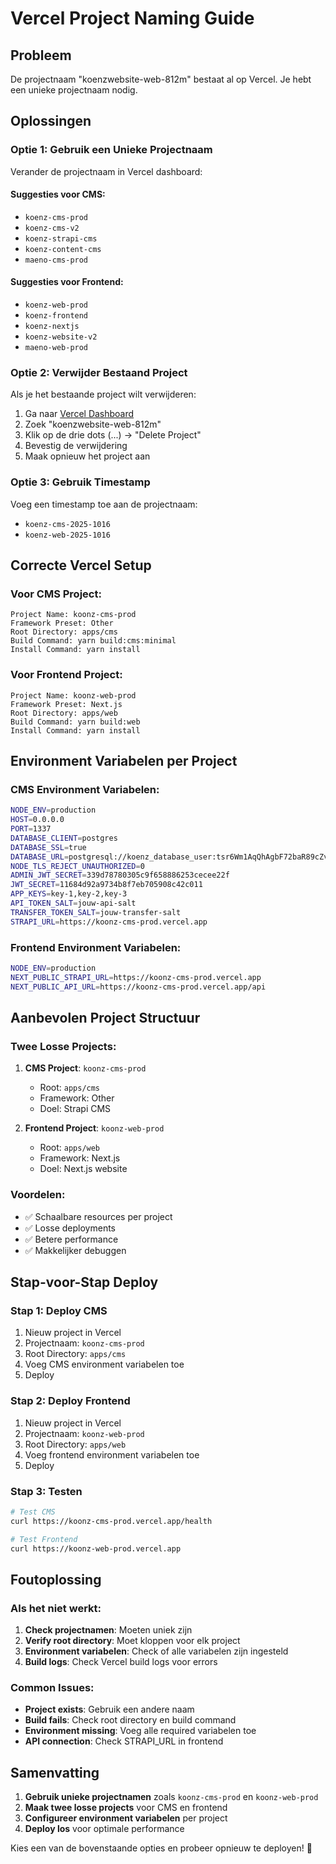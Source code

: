 # Vercel Project Naming Guide

## Probleem
De projectnaam "koenzwebsite-web-812m" bestaat al op Vercel. Je hebt een unieke projectnaam nodig.

## Oplossingen

### Optie 1: Gebruik een Unieke Projectnaam
Verander de projectnaam in Vercel dashboard:

#### Suggesties voor CMS:
- `koenz-cms-prod`
- `koenz-cms-v2`
- `koenz-strapi-cms`
- `koenz-content-cms`
- `maeno-cms-prod`

#### Suggesties voor Frontend:
- `koenz-web-prod`
- `koenz-frontend`
- `koenz-nextjs`
- `koenz-website-v2`
- `maeno-web-prod`

### Optie 2: Verwijder Bestaand Project
Als je het bestaande project wilt verwijderen:

1. Ga naar [Vercel Dashboard](https://vercel.com/dashboard)
2. Zoek "koenzwebsite-web-812m"
3. Klik op de drie dots (...) → "Delete Project"
4. Bevestig de verwijdering
5. Maak opnieuw het project aan

### Optie 3: Gebruik Timestamp
Voeg een timestamp toe aan de projectnaam:
- `koenz-cms-2025-1016`
- `koenz-web-2025-1016`

## Correcte Vercel Setup

### Voor CMS Project:
```
Project Name: koonz-cms-prod
Framework Preset: Other
Root Directory: apps/cms
Build Command: yarn build:cms:minimal
Install Command: yarn install
```

### Voor Frontend Project:
```
Project Name: koonz-web-prod
Framework Preset: Next.js
Root Directory: apps/web
Build Command: yarn build:web
Install Command: yarn install
```

## Environment Variabelen per Project

### CMS Environment Variabelen:
```bash
NODE_ENV=production
HOST=0.0.0.0
PORT=1337
DATABASE_CLIENT=postgres
DATABASE_SSL=true
DATABASE_URL=postgresql://koenz_database_user:tsr6Wm1AqQhAgbF72baR89cZvbIWpueD@dpg-d3o9lrmr433s739tj4qg-a/koenz_database
NODE_TLS_REJECT_UNAUTHORIZED=0
ADMIN_JWT_SECRET=339d78780305c9f658886253cecee22f
JWT_SECRET=11684d92a9734b8f7eb705908c42c011
APP_KEYS=key-1,key-2,key-3
API_TOKEN_SALT=jouw-api-salt
TRANSFER_TOKEN_SALT=jouw-transfer-salt
STRAPI_URL=https://koonz-cms-prod.vercel.app
```

### Frontend Environment Variabelen:
```bash
NODE_ENV=production
NEXT_PUBLIC_STRAPI_URL=https://koonz-cms-prod.vercel.app
NEXT_PUBLIC_API_URL=https://koonz-cms-prod.vercel.app/api
```

## Aanbevolen Project Structuur

### Twee Losse Projects:
1. **CMS Project**: `koonz-cms-prod`
   - Root: `apps/cms`
   - Framework: Other
   - Doel: Strapi CMS

2. **Frontend Project**: `koonz-web-prod`
   - Root: `apps/web`
   - Framework: Next.js
   - Doel: Next.js website

### Voordelen:
- ✅ Schaalbare resources per project
- ✅ Losse deployments
- ✅ Betere performance
- ✅ Makkelijker debuggen

## Stap-voor-Stap Deploy

### Stap 1: Deploy CMS
1. Nieuw project in Vercel
2. Projectnaam: `koonz-cms-prod`
3. Root Directory: `apps/cms`
4. Voeg CMS environment variabelen toe
5. Deploy

### Stap 2: Deploy Frontend
1. Nieuw project in Vercel
2. Projectnaam: `koonz-web-prod`
3. Root Directory: `apps/web`
4. Voeg frontend environment variabelen toe
5. Deploy

### Stap 3: Testen
```bash
# Test CMS
curl https://koonz-cms-prod.vercel.app/health

# Test Frontend
curl https://koonz-web-prod.vercel.app
```

## Foutoplossing

### Als het niet werkt:
1. **Check projectnamen**: Moeten uniek zijn
2. **Verify root directory**: Moet kloppen voor elk project
3. **Environment variabelen**: Check of alle variabelen zijn ingesteld
4. **Build logs**: Check Vercel build logs voor errors

### Common Issues:
- **Project exists**: Gebruik een andere naam
- **Build fails**: Check root directory en build command
- **Environment missing**: Voeg alle required variabelen toe
- **API connection**: Check STRAPI_URL in frontend

## Samenvatting

1. **Gebruik unieke projectnamen** zoals `koonz-cms-prod` en `koonz-web-prod`
2. **Maak twee losse projects** voor CMS en frontend
3. **Configureer environment variabelen** per project
4. **Deploy los** voor optimale performance

Kies een van de bovenstaande opties en probeer opnieuw te deployen! 🚀